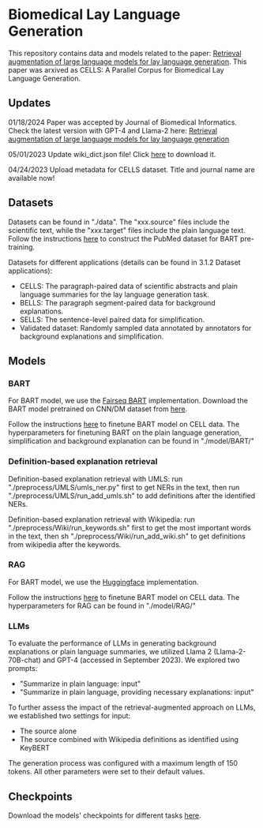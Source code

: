 # Biomedical Lay Language Generation
This repository contains data and models related to the paper: [Retrieval augmentation of large language models for lay language generation](https://www.sciencedirect.com/science/article/pii/S1532046423003015?dgcid=author). This paper was arxived as CELLS: A Parallel Corpus for Biomedical Lay Language Generation. 

## Updates
01/18/2024 Paper was accepted by Journal of Biomedical Informatics. Check the latest version with GPT-4 and Llama-2 here: [Retrieval augmentation of large language models for lay language generation](https://www.sciencedirect.com/science/article/pii/S1532046423003015?dgcid=author)

05/01/2023 Update wiki_dict.json file! Click [here](https://drive.google.com/file/d/1c0nz577gaghbP0GlRfRhOy8EyuSdpHZO/view?usp=share_link) to download it.

04/24/2023 Upload metadata for CELLS dataset. Title and journal name are available now!

## Datasets
Datasets can be found in "./data". The "xxx.source" files include the scientific text, while the "xxx.target" files include the plain language text. Follow the instructions [here](https://github.com/qiuweipku/Plain_language_summarization) to construct the PubMed dataset for BART pre-training.

Datasets for different applications (details can be found in 3.1.2 Dataset applications):
- CELLS: The paragraph-paired data of scientific abstracts and plain language summaries for the lay language generation task.
- BELLS: The paragraph segment-paired data for background explanations.
- SELLS: The sentence-level paired data for simplification.
- Validated dataset: Randomly sampled data annotated by annotators for background explanations and simplification.

## Models
### BART
For BART model, we use the [Fairseq BART](https://github.com/pytorch/fairseq/tree/master/examples/bart) implementation. Download the BART model pretrained on CNN/DM dataset from [here](https://dl.fbaipublicfiles.com/fairseq/models/bart.large.cnn.tar.gz).

Follow the instructions [here](https://github.com/pytorch/fairseq/blob/master/examples/bart/README.summarization.md) to finetune BART model on CELL data. The hyperparameters for finetuning BART on the plain language generation, simplification and background explanation can be found in "./model/BART/"

### Definition-based explanation retrieval
Definition-based explanation retrieval with UMLS: run "./preprocess/UMLS/umls_ner.py" first to get NERs in the text, then run "./preprocess/UMLS/run_add_umls.sh" to add definitions after the identified NERs. 

Definition-based explanation retrieval with Wikipedia: run "./preprocess/Wiki/run_keywords.sh" first to get the most important words in the text, then sh "./preprocess/Wiki/run_add_wiki.sh" to get definitions from wikipedia after the keywords.

### RAG
For BART model, we use the [Huggingface](https://huggingface.co/docs/transformers/model_doc/rag) implementation. 

Follow the instructions [here](https://github.com/huggingface/transformers/tree/main/examples/research_projects/rag) to finetune BART model on CELL data. The hyperparameters for RAG can be found in "./model/RAG/"

### LLMs
To evaluate the performance of LLMs in generating background explanations or plain language summaries, we utilized Llama 2 (Llama-2-70B-chat) and GPT-4 (accessed in September 2023). We explored two prompts:

- "Summarize in plain language: input"
- "Summarize in plain language, providing necessary explanations: input"

To further assess the impact of the retrieval-augmented approach on LLMs, we established two settings for input:

- The source alone
- The source combined with Wikipedia definitions as identified using KeyBERT

The generation process was configured with a maximum length of 150 tokens. All other parameters were set to their default values.


## Checkpoints
Download the models' checkpoints for different tasks [here](https://drive.google.com/drive/u/1/folders/1Qcq93Vo4L8jUD-o06u1z73SqmmPBiWee).
